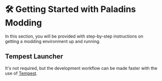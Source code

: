# 🛠️ Getting Started with Paladins Modding

In this section, you will be provided with step-by-step instructions on getting a modding environment up and running.

## Tempest Launcher

It's not required, but the development workflow can be made faster with the use of [Tempest](/tempest/introduction).
